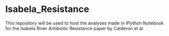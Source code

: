 # Isabela_Resistance

This repository will be used to host the analyses made in IPython Notebook for the Isabela River Antibiotic Resistance paper by Calderon et al.
